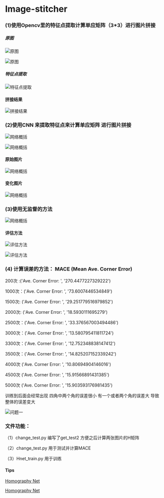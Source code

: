 # Image-stitcher

### (1)使用Opencv里的特征点提取计算单应矩阵（3*3）进行图片拼接

##### 原图

![原图](./pic/1.jpg)

![原图](./pic/2.jpg)

##### 特征点提取

![特征点提取](./pic/sift_keypoints_1.jpg)

#### 拼接结果

![拼接结果](./pic/result_1.jpg)

### (2)使用CNN 来提取特征点来计算单应矩阵 进行图片拼接

![网络概括](./pic/1.png)


![网络概括](./pic/2.png)


#### 原始图片

![网络概括](./pic/3.png)

#### 变化图片

![网络概括](./pic/4.png)


### (3)使用无监督的方法

![网络概括](./pic/unsuper_hnet.png)

#### 评估方法

![评估方法](./pic/hnet_pinggu.png)

![评估方法](./pic/hnet_pinggu2.png)


### (4) 计算误差的方法： MACE (Mean Ave. Corner Error)

200次 :('Ave. Corner Error: ', '270.4477227329222')

1000次：('Ave. Corner Error: ', '73.6007446534849')

1500次: ('Ave. Corner Error: ', '29.251779516979852')

2000次: ('Ave. Corner Error: ', '18.5930111695279')

2500次：('Ave. Corner Error: ', '33.376567003494486')

3000次：('Ave. Corner Error: ', '13.580795411811724')

3300次：('Ave. Corner Error: ', '12.752348838147412')

3500次：('Ave. Corner Error: ', '14.825207152339242')

4000次 ('Ave. Corner Error: ', '10.80694904146016')

4500次 ('Ave. Corner Error: ', '15.91566891431385')

5000次 ('Ave. Corner Error: ', '15.903593176981435')

 


训练到后面会经常出现 四角中两个角的误差很小 有一个或者两个角的误差大 导致整体的误差变大

![问题一](./pic/problem_one.png)






### 文件功能：

（1）change_test.py  编写了get_test2 方便之后计算两张图片的H矩阵

（2）change_test.py 用于测试并计算MACE

（3）Hnet_train.py 用于训练




#### Tips

[Homography Net](https://arxiv.org/pdf/1606.03798.pdf)

[Homography Net](https://blog.csdn.net/ajing2014/article/details/53998866)
